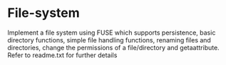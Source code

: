 # File-system
Implement a file system using FUSE which supports persistence, basic directory functions, simple file handling functions, renaming files and directories, change the permissions of a file/directory and getaattribute.
Refer to readme.txt for further details

